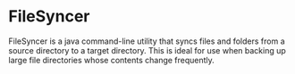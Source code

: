 # FileSyncer
FileSyncer is a java command-line utility that syncs files and folders from a source directory to a target directory. This is ideal for use when backing up large file directories whose contents change frequently.
